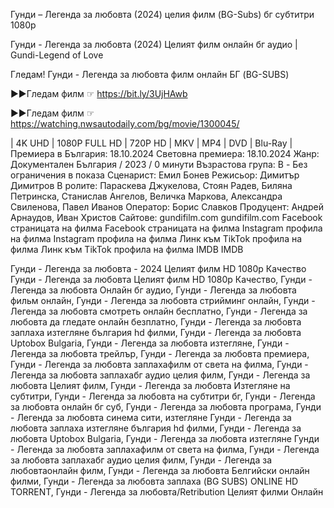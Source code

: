 Гунди – Легенда за любовта (2024) целия филм (BG-Subs) бг субтитри 1080p

Гунди - Легенда за любовта (2024) Целият филм онлайн бг аудио | Gundi-Legend of Love


Гледам! Гунди - Легенда за любовта филм онлайн БГ (BG-SUBS)

▶️▶️Гледам филм ☞ https://bit.ly/3UjHAwb

▶️▶️Гледам филм ☞ https://watching.nwsautodaily.com/bg/movie/1300045/

| 4K UHD | 1080P FULL HD | 720P HD | MKV | MP4 | DVD | Blu-Ray |
Премиера в България: 18.10.2024
Световна премиера: 18.10.2024
Жанр: Документален
България / 2023 / 0 минути
Възрастова група: B - Без ограничения в показа
Сценарист: Емил Бонев
Режисьор: Димитър Димитров
В ролите: Параскева Джукелова, Стоян Радев, Биляна Петринска, Станислав Ангелов, Величка Маркова, Александра Свиленова, Павел Иванов
Оператор: Борис Славков
Продуцент: Андрей Арнаудов, Иван Христов
Сайтове:
gundifilm.com gundifilm.com
Facebook страницата на филма Facebook страницата на филма
Instagram профила на филма Instagram профила на филма
Линк към TikTok профила на филма Линк към TikTok профила на филма
IMDB IMDB

Гунди - Легенда за любовта - 2024 Целият филм HD 1080p Качество
Гунди - Легенда за любовта Целият филм HD 1080p Качество,
Гунди - Легенда за любовта Онлайн бг аудио,
Гунди - Легенда за любовта фильм онлайн,
Гунди - Легенда за любовта стрийминг онлайн,
Гунди - Легенда за любовта смотреть онлайн бесплатно,
Гунди - Легенда за любовта да гледате онлайн безплатно,
Гунди - Легенда за любовта заплаха изтегляне българия hd филми,
Гунди - Легенда за любовта Uptobox Bulgaria,
Гунди - Легенда за любовта изтегляне,
Гунди - Легенда за любовта трейлър,
Гунди - Легенда за любовта премиера,
Гунди - Легенда за любовта заплахафилм от света на филма,
Гунди - Легенда за любовта заплахабг аудио целия филм,
Гунди - Легенда за любовта Целият филм,
Гунди - Легенда за любовта Изтегляне на субтитри,
Гунди - Легенда за любовта на субтитри бг,
Гунди - Легенда за любовта онлайн бг суб,
Гунди - Легенда за любовта програма,
Гунди - Легенда за любовта синема сити,
изтегляне Гунди - Легенда за любовта заплаха изтегляне българия hd филми,
Гунди - Легенда за любовта Uptobox Bulgaria,
Гунди - Легенда за любовта изтегляне
Гунди - Легенда за любовта заплахафилм от света на филма,
Гунди - Легенда за любовта заплахабг аудио целия филм,
Гунди - Легенда за любовтаонлайн филм,
Гунди - Легенда за любовта Белгийски онлайн филми,
Гунди - Легенда за любовта заплаха (BG SUBS) ONLINE HD TORRENT,
Гунди - Легенда за любовта/Retribution Целият филми Онлайн
